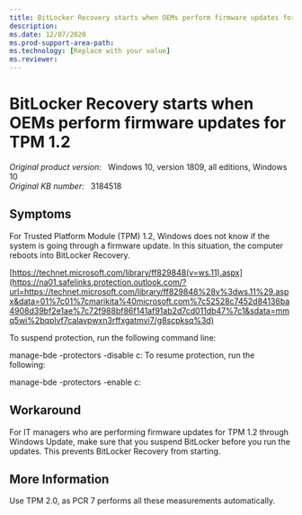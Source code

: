 ```yaml
---
title: BitLocker Recovery starts when OEMs perform firmware updates for TPM 1.2
description: 
ms.date: 12/07/2020
ms.prod-support-area-path: 
ms.technology: [Replace with your value]
ms.reviewer: 
---
```

# BitLocker Recovery starts when OEMs perform firmware updates for TPM 1.2

_Original product version:_ &nbsp; Windows 10, version 1809, all editions, Windows 10  
_Original KB number:_ &nbsp; 3184518

## Symptoms

For Trusted Platform Module (TPM) 1.2, Windows does not know if the system is going through a firmware update. In this situation, the computer reboots into BitLocker Recovery. 

[https://technet.microsoft.com/library/ff829848(v=ws.11).aspx](https://na01.safelinks.protection.outlook.com/?url=https://technet.microsoft.com/library/ff829848%28v%3dws.11%29.aspx&data=01%7c01%7cmarikita%40microsoft.com%7c52528c7452d84136ba4908d39bf2e1ae%7c72f988bf86f141af91ab2d7cd011db47%7c1&sdata=mmq5wi%2bqplvf7calavpwxn3rffxgatmvi7/g8scpksq%3d) 

To suspend protection, run the following command line:

manage-bde -protectors -disable c: 
To resume protection, run the following:

manage-bde -protectors -enable c: 

## Workaround

For IT managers who are performing firmware updates for TPM 1.2 through Windows Update, make sure that you suspend BitLocker before you run the updates. This prevents BitLocker Recovery from starting. 

## More Information

Use TPM 2.0, as PCR 7 performs all these measurements automatically.
